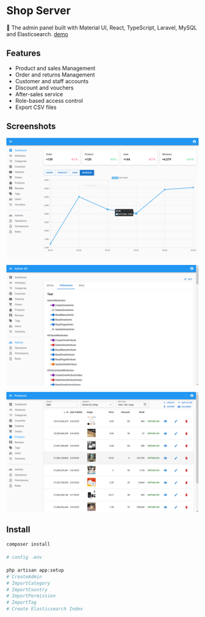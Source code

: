 # Shop Server

🛒 The admin panel built with Material UI, React, TypeScript, Laravel, MySQL and Elasticsearch. [demo](https://shop.yibu.app/#/login)


## Features

- Product and sales Management
- Order and returns Management
- Customer and staff accounts
- Discount and vouchers
- After-sales service
- Role-based access control
- Export CSV files


## Screenshots

![dashboard](https://raw.githubusercontent.com/GooGee/shop-admin/main/image/chart.png)

![permission](https://raw.githubusercontent.com/GooGee/shop-admin/main/image/permission.png)

![product](https://raw.githubusercontent.com/GooGee/shop-admin/main/image/product.png)


## Install

```bash
composer install

# config .env

php artisan app:setup
# CreateAdmin
# ImportCategory
# ImportCountry
# ImportPermission
# ImportTag
# Create Elasticsearch Index

```
